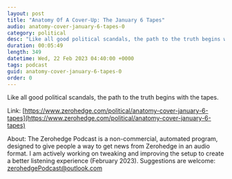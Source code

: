 ```yaml
---
layout: post
title: "Anatomy Of A Cover-Up: The January 6 Tapes"
audio: anatomy-cover-january-6-tapes-0
category: political
desc: "Like all good political scandals, the path to the truth begins with the tapes."
duration: 00:05:49
length: 349
datetime: Wed, 22 Feb 2023 04:40:00 +0000
tags: podcast
guid: anatomy-cover-january-6-tapes-0
order: 0
---
```

Like all good political scandals, the path to the truth begins with the tapes.

Link: [https://www.zerohedge.com/political/anatomy-cover-january-6-tapes](https://www.zerohedge.com/political/anatomy-cover-january-6-tapes)

About: The Zerohedge Podcast is a non-commercial, automated program, designed to give people a way to get news from Zerohedge in an audio format.  I am actively working on tweaking and improving the setup to create a better listening experience (February 2023).  Suggestions are welcome: [zerohedgePodcast@outlook.com](mailto:zerohedgePodcast@outlook.com)